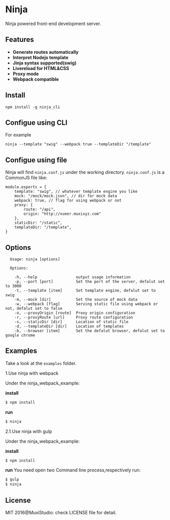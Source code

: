 # Ninja

Ninja powered front-end development server. 

## Features
+ **Generate routes automatically**
+ **Interpret Nodejs template**
+ **Jinja syntax supported(swig)**
+ **Livereload for HTML&CSS**
+ **Proxy mode**
+ **Webpack compatible**


## Install
```
npm install -g ninja_cli
```

## Configue using CLI 

For example

```
ninja --template "swig" --webpack true --templateDir "/template"
```

## Configue using file

Ninja will find `ninja.conf.js` under the working directory.
`ninja.conf.js` is a CommonJS file like:

```
module.exports = {
	template: "swig", // whatever template engine you like
	mock: "/mock/mock.json", // dir for mock data
	webpack: true, // flag for using webpack or not
	proxy: {
		route: "/api",
		origin: "http://xueer.muxixyz.com"
	},
	staticDir: "/static",
	templateDir: "/template",
}

```


## Options

```
  Usage: ninja [options]

  Options:

    -h, --help                 output usage information
    -p, --port [port]          Set the port of the server, defalut set to 3000
    -t, --template [item]      Set template engine, defalut set to swig
    -m, --mock [dir]           Set the source of mock data
    -w, --webpack [flag]       Serving static file using webpack or not, defalut set to false
    -o, --proxyOrigin [route]  Proxy origin configuration
    -r, --proxyRoute [url]     Proxy route configuration
    -s, --staticDir [dir]      Location of static file
    -d, --templateDir [dir]    Location of templates
    -b, --browser [item]       Set the defalut browser, defalut set to google chrome

```
## Examples

Take a look at the `examples` folder.

1.Use ninja with webpack

Under the ninja_webpack_example:

**install**
``` bash
$ npm install
```

**run**
``` bash
$ ninja
```

2.1.Use ninja with gulp

Under the ninja_webpack_example:

**install**
``` bash
$ npm install
```

**run**
You need open two Command line process,respectively run:

``` bash
$ gulp
$ ninja
```

## License
MIT 2016@MuxiStudio: check LICENSE file for detail.
